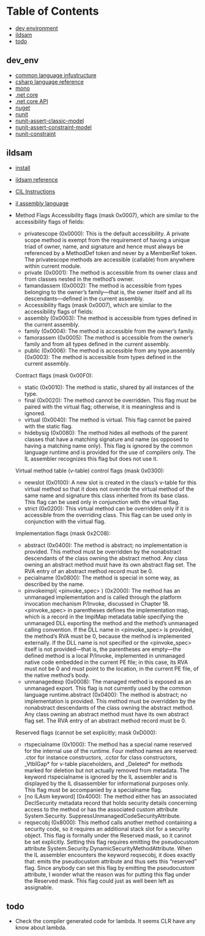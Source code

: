 Table of Contents
=================

* [dev environment](#dev_env)
* [ildsam](#ildsam)
* [todo](#todo)

dev_env
-------

* [common language infustructure](http://www.ecma-international.org/publications/standards/Ecma-335.htm)
* [csharp language reference](https://docs.microsoft.com/en-us/dotnet/csharp/language-reference/index)
* [mono](https://www.mono-project.com/)
* [.net core](https://docs.microsoft.com/en-us/dotnet/core/)
* [.net core API](https://docs.microsoft.com/en-us/dotnet/api/?view=netcore-2.2)
* [nuget](https://docs.microsoft.com/en-us/nuget)
* [nunit](https://github.com/nunit/docs/wiki/NUnit-Documentation)
* [nunit-assert-classic-model](https://github.com/nunit/docs/wiki/Classic-Model)
* [nunit-assert-constraint-model](https://github.com/nunit/docs/wiki/Constraint-Model)
* [nunit-constraint](https://github.com/nunit/docs/wiki/Constraints)

ildsam
-------

* [install](https://www.nuget.org/packages/dotnet-ildasm/)
* [ildsam reference](https://docs.microsoft.com/en-us/dotnet/framework/tools/ildasm-exe-il-disassembler)
* [CIL Instructions](https://en.wikipedia.org/wiki/List_of_CIL_instructions)
* [il assembly language](https://www.codeproject.com/Articles/3778/Introduction-to-IL-Assembly-Language)
* Method Flags
  Accessibility flags (mask 0x0007), which are similar to the accessibility flags of fields:
  * privatescope (0x0000): This is the default accessibility. A private scope method is exempt from the requirement of having a unique triad of owner, name, and signature and hence must always be referenced by a MethodDef token and never by a MemberRef token. The privatescope methods are accessible (callable) from anywhere within current module.
  * private (0x0001): The method is accessible from its owner class and from classes nested in the method’s owner.
  * famandassem (0x0002): The method is accessible from types belonging to the owner’s family—that is, the owner itself and all its descendants—defined in the current assembly.
  * Accessibility flags (mask 0x0007), which are similar to the accessibility flags of fields:
  * assembly (0x0003): The method is accessible from types defined in the current assembly.
  * family (0x0004): The method is accessible from the owner’s family.
  * famorassem (0x0005): The method is accessible from the owner’s family and from all types defined in the current assembly.
  * public (0x0006): The method is accessible from any type.assembly (0x0003): The method is accessible from types defined in the current assembly.

  Contract flags (mask 0x00F0):
  * static (0x0010): The method is static, shared by all instances of the type.
  * final (0x0020): The method cannot be overridden. This flag must be paired with the virtual flag; otherwise, it is meaningless and is ignored.
  * virtual (0x0040): The method is virtual. This flag cannot be paired with the static flag.
  * hidebysig (0x0080): The method hides all methods of the parent classes that have a matching signature and name (as opposed to having a matching name only). This flag is ignored by the common language runtime and is provided for the use of compilers only. The IL assembler recognizes this flag but does not use it.

  Virtual method table (v-table) control flags (mask 0x0300):
  * newslot (0x0100): A new slot is created in the class’s v-table for this virtual method so that it does not override the virtual method of the same name and signature this class inherited from its base class. This flag can be used only in conjunction with the virtual flag.
  * strict (0x0200): This virtual method can be overridden only if it is accessible from the overriding class. This flag can be used only in conjunction with the virtual flag.

  Implementation flags (mask 0x2C08):
  * abstract (0x0400): The method is abstract; no implementation is provided. This method must be overridden by the nonabstract descendants of the class owning the abstract method. Any class owning an abstract method must have its own abstract flag set. The RVA entry of an abstract method record must be 0.
  * pecialname (0x0800): The method is special in some way, as described by the name.
  * pinvokeimpl( <pinvoke_spec> ) (0x2000): The method has an unmanaged implementation and is called through the platform invocation mechanism P/Invoke, discussed in Chapter 18. <pinvoke_spec> in parentheses defines the implementation map, which is a record in the ImplMap metadata table specifying the unmanaged DLL exporting the method and the method’s unmanaged calling convention. If the DLL name in <pinvoke_spec> is provided, the method’s RVA must be 0, because the method is implemented externally. If the DLL name is not specified or the <pinvoke_spec> itself is not provided—that is, the parentheses are empty—the defined method is a local P/Invoke, implemented in unmanaged native code embedded in the current PE file;
  in this case, its RVA must not be 0 and must point to the location, in the current PE file, of the native method’s body.
  * unmanagedexp (0x0008): The managed method is exposed as an unmanaged export. This flag is not currently used by the common language runtime.abstract (0x0400): The method is abstract; no implementation is provided. This method must be overridden by the nonabstract descendants of the class owning the abstract method. Any class owning an abstract method must have its own abstract flag set. The RVA entry of an abstract method record must be 0.

  Reserved flags (cannot be set explicitly; mask 0xD000):
  * rtspecialname (0x1000): The method has a special name reserved for the internal use of the runtime. Four method names are reserved: .ctor for instance constructors, .cctor for class constructors, _VtblGap* for v-table placeholders, and _Deleted* for methods marked for deletion but not actually removed from metadata. The keyword rtspecialname is ignored by the IL assembler and is displayed by the IL disassembler for informational purposes only. This flag must be accompanied by a specialname flag.
  * [no ILAsm keyword] (0x4000): The method either has an associated DeclSecurity metadata record that holds security details concerning access to the method or has the associated custom attribute System.Security. SuppressUnmanagedCodeSecurityAttribute.
  * reqsecobj (0x8000): This method calls another method containing a security code, so it requires an additional stack slot for a security object. This flag is formally under the Reserved mask, so it cannot be set explicitly. Setting this flag requires emitting the pseudocustom attribute System.Security.DynamicSecurityMethodAttribute. When the IL assembler encounters the keyword reqsecobj, it does exactly that: emits the pseudocustom attribute and thus sets this “reserved” flag. Since anybody can set this flag by emitting the pseudocustom attribute, I wonder what the reason was for putting this flag under the Reserved mask. This flag could just as well been left as assignable.

todo
----

* Check the compiler generated code for lambda. It seems CLR have any know about lambda.
